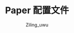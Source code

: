---
title: Paper 配置文件
icon: file
author: Ziling_uwu
copyright: Copyright © 2023 Iridescent
footer: Powered by Vuepress with vuepress-theme-hope
category:
  - 技术文档
tag:
  - 配置文件
---